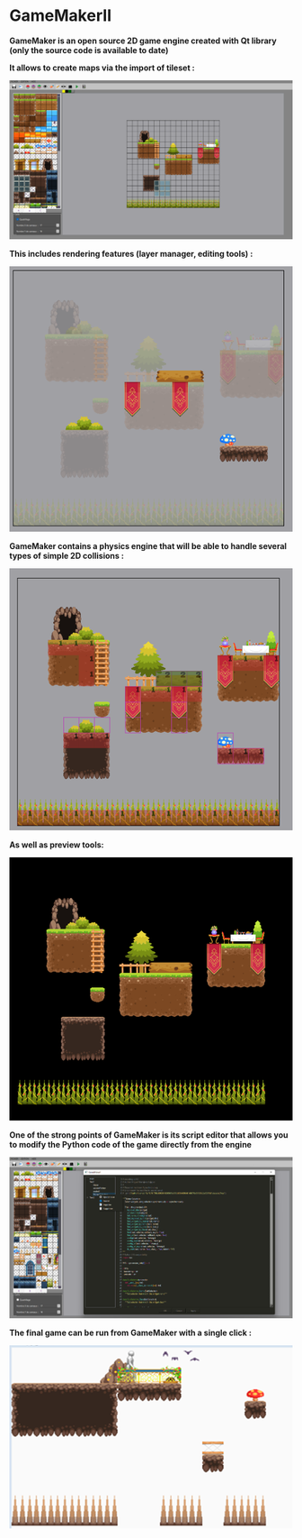 # GameMakerII
**GameMaker is an open source 2D game engine created with Qt library (only the source code is available to date)**

**It allows to create maps via the import of tileset :**

![p1](https://github.com/charlescol/GameMakerII/blob/main/Pictures/Screenshot%202022-02-28%20134708.png)

**This includes rendering features (layer manager, editing tools) :**

![p2](https://github.com/charlescol/GameMakerII/blob/main/Pictures/Screenshot%202022-02-28%20135149.png)

**GameMaker contains a physics engine that will be able to handle several types of simple 2D collisions :**

![p3](https://github.com/charlescol/GameMakerII/blob/main/Pictures/Screenshot%202022-02-28%20135124.png)

**As well as preview tools:**

![p4](https://github.com/charlescol/GameMakerII/blob/main/Pictures/Screenshot%202022-02-28%20134803.png)

**One of the strong points of GameMaker is its script editor that allows you to modify the Python code of the game directly from the engine**

![p5](https://github.com/charlescol/GameMakerII/blob/main/Pictures/Screenshot%202022-02-28%20135249.png)

**The final game can be run from GameMaker with a single click :**

![p6](https://github.com/charlescol/GameMakerII/blob/main/Pictures/Untitled.png)


